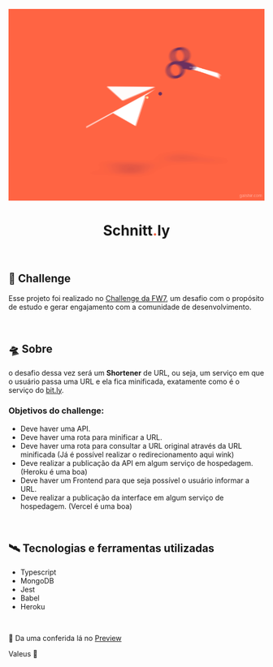 <p align="center">
  <img alt="logo" width="750" title="logo" src=".github/logo.gif" />
</p>

<h1 align="center">Schnitt<span style="color: #f06042">.</span>ly</h1>

<br />

## 🤖 Challenge

Esse projeto foi realizado no [Challenge da FW7](https://github.com/fw7-solucoes/challenges/tree/master/challenge-12), um desafio com o propósito de estudo e gerar engajamento com a comunidade de desenvolvimento.

<br />

## 🛸 Sobre

o desafio dessa vez será um **Shortener** de URL, ou seja, um serviço em que o usuário passa uma URL e ela fica minificada, exatamente como é o serviço do [bit.ly](https://bitly.com/).

### Objetivos do challenge:

- Deve haver uma API.
- Deve haver uma rota para minificar a URL.
- Deve haver uma rota para consultar a URL original através da URL minificada (Já é possível realizar o redirecionamento aqui wink)
- Deve realizar a publicação da API em algum serviço de hospedagem. (Heroku é uma boa)
- Deve haver um Frontend para que seja possível o usuário informar a URL.
- Deve realizar a publicação da interface em algum serviço de hospedagem. (Vercel é uma boa)

<br />

## 🛰 Tecnologias e ferramentas utilizadas

- Typescript
- MongoDB
- Jest
- Babel
- Heroku

<br />

👾 Da uma conferida lá no <a href="https://sch-ly.netlify.app/">Preview</a>

Valeus 🖖
